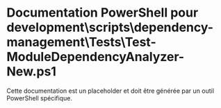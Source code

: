 # Documentation PowerShell pour development\scripts\dependency-management\Tests\Test-ModuleDependencyAnalyzer-New.ps1

Cette documentation est un placeholder et doit être générée par un outil PowerShell spécifique.
